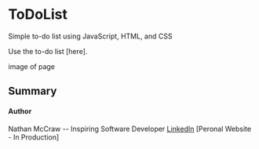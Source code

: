 # ToDoList
Simple to-do list using JavaScript, HTML, and CSS

Use the to-do list [here].

image of page

## Summary

#### Author
Nathan McCraw -- Inspiring Software Developer [LinkedIn](https://www.linkedin.com/in/nathan-mccraw-5291535b/) [Peronal Website - In Production]
